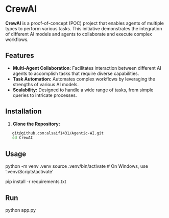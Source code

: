  # CrewAI    

**CrewAI** is a proof-of-concept (POC) project that enables agents of multiple types to perform various tasks. This initiative demonstrates the integration of different AI models and agents to collaborate and execute complex workflows.     
 
## Features  
- **Multi-Agent Collaboration:** Facilitates interaction between different AI agents to accomplish tasks that require diverse capabilities.
- **Task Automation:** Automates complex workflows by leveraging the strengths of various AI models. 
- **Scalability:** Designed to handle a wide range of tasks, from simple queries to intricate processes.  

## Installation 

1. **Clone the Repository:**  
```bash
   git@github.com:alsaif1431/Agentic-AI.git
   cd CrewAI
```

## Usage  

python -m venv .venv
source .venv/bin/activate  # On Windows, use '.venv\Scripts\activate' 

pip install -r requirements.txt

## Run
python app.py
